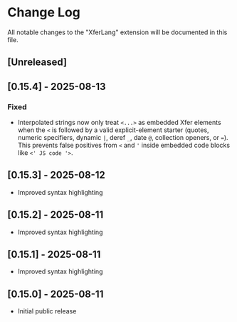 # Change Log

All notable changes to the "XferLang" extension will be documented in this file.

## [Unreleased]

## [0.15.4] - 2025-08-13

### Fixed

-  Interpolated strings now only treat `<...>` as embedded Xfer elements when the `<` is followed by a valid explicit-element starter (quotes, numeric specifiers, dynamic `|`, deref `_`, date `@`, collection openers, or `=`). This prevents false positives from `<` and `'` inside embedded code blocks like `<' JS code '>`.

## [0.15.3] - 2025-08-12

- Improved syntax highlighting

## [0.15.2] - 2025-08-11

- Improved syntax highlighting

## [0.15.1] - 2025-08-11

- Improved syntax highlighting

## [0.15.0] - 2025-08-11

- Initial public release
